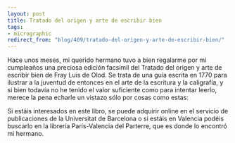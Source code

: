 ```yaml
---
layout: post
title: Tratado del origen y arte de escribir bien
tags:
- micrographic
redirect_from: "blog/409/tratado-del-origen-y-arte-de-escribir-bien/"
---
```

Hace unos meses, mi querido hermano tuvo a bien regalarme por mi cumpleaños una preciosa edición facsímil del Tratado del origen y arte de escribir bien de Fray Luis de Olod. Se trata de una guía escrita en 1770 para ilustrar a la juventud de entonces en el arte de la escritura y la caligrafía, y si bien todavía no he tenido el valor suficiente como para intentar leerlo, merece la pena echarle un vistazo sólo por cosas como estas:


Si estáis interesados en este libro, se puede adquirir online en el servicio de publicaciones de la Universitat de Barcelona o si estáis en Valencia podéis buscarlo en la librería París-Valencia del Parterre, que es donde lo encontró mi hermano.
